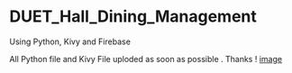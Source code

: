 # DUET_Hall_Dining_Management

Using Python, Kivy and Firebase 

All Python file and Kivy File uploded as soon as possible . Thanks !
[image](https://user-images.githubusercontent.com/70083764/153721278-6b39049d-45fa-4e0f-b06b-9ea400ecc402.png)
